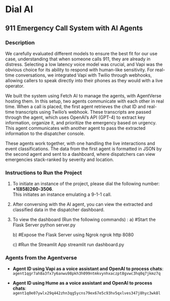 # Dial AI

## 911 Emergency Call System with AI Agents

### Description

We carefully evaluated different models to ensure the best fit for our use case, understanding that when someone calls 911, they are already in distress. Selecting a low latency voice model was crucial, and Vapi was the obvious choice for its ability to respond with human-like sensitivity. For real-time conversations, we integrated Vapi with Twilio through webhooks, allowing callers to speak directly into their phones as they would with a live operator.

We built the system using Fetch AI to manage the agents, with AgentVerse hosting them. In this setup, two agents communicate with each other in real time. When a call is placed, the first agent retrieves the chat ID and real-time transcripts using Twilio’s webhook. These transcripts are passed through the agent, which uses OpenAI’s API (GPT-4) to extract key information, organize it, and prioritize the emergency based on urgency. This agent communicates with another agent to pass the extracted information to the dispatcher console.

These agents work together, with one handling the live interactions and event classifications. The data from the first agent is formatted in JSON by the second agent and sent to a dashboard, where dispatchers can view emergencies stack-ranked by severity and location.

### Instructions to Run the Project

1. To initiate an instance of the project, please dial the following number: **+1(858)260-3506**.  
   This initiates an instance emulating a 9-1-1 call. 

2. After conversing with the AI agent, you can view the extracted and classified data in the dispatcher dashboard.
   
3. To view the dashboard (Run the following commands) :
   a) #Start the Flask Server
      python server.py

   b) #Expose the Flask Server using Ngrok
      ngrok http 8080

   c) #Run the Streamlit App
      streamlit run dashboard.py

### Agents from the Agentverse

- **Agent ID using Vapi as a voice assistant and OpenAI to process chats**:  
  `agent1qgr7ah8a3fx7y6anwu98pkh3h099ntmkvynhxaczpt8gvwc3hq0q7jkmz7q`

- **Agent ID using Hume as a voice assistant and OpenAI to process chats**:  
  `agent1q0e07ywlx29q442zhn3qg5ycns79ex67e5c93hv5qxlves347j8hyc3wk8l`
